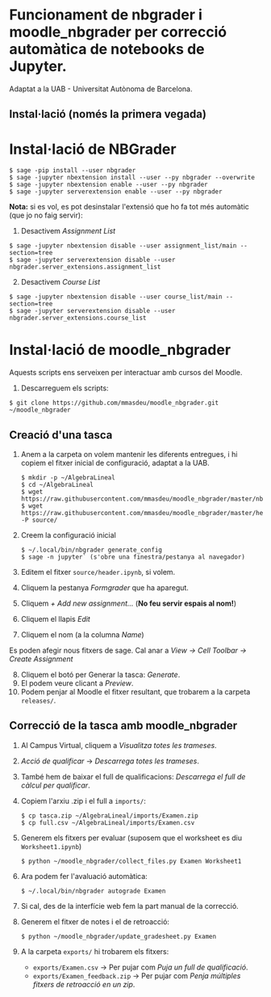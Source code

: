 # Funcionament de nbgrader i moodle_nbgrader per correcció automàtica de notebooks de Jupyter.

Adaptat a la UAB - Universitat Autònoma de Barcelona.

## Instal·lació (només la primera vegada)

# Instal·lació de NBGrader

  ```
  $ sage -pip install --user nbgrader
  $ sage -jupyter nbextension install --user --py nbgrader --overwrite
  $ sage -jupyter nbextension enable --user --py nbgrader
  $ sage -jupyter serverextension enable --user --py nbgrader
  ```

**Nota:** si es vol, es pot desinstalar l'extensió que ho fa tot més automàtic (que jo no faig servir):

  1. Desactivem *Assignment List*

  ```
  $ sage -jupyter nbextension disable --user assignment_list/main --section=tree
  $ sage -jupyter serverextension disable --user nbgrader.server_extensions.assignment_list
  ```

  2. Desactivem *Course List*

  ```
  $ sage -jupyter nbextension disable --user course_list/main --section=tree
  $ sage -jupyter serverextension disable --user nbgrader.server_extensions.course_list
  ```

# Instal·lació de moodle_nbgrader

Aquests scripts ens serveixen per interactuar amb cursos del Moodle.

1. Descarreguem els scripts:

  `$ git clone https://github.com/mmasdeu/moodle_nbgrader.git ~/moodle_nbgrader`

## Creació d'una tasca

1. Anem a la carpeta on volem mantenir les diferents entregues, i hi copiem el fitxer inicial de configuració, adaptat a la UAB.

   ```
   $ mkdir -p ~/AlgebraLineal
   $ cd ~/AlgebraLineal
   $ wget https://raw.githubusercontent.com/mmasdeu/moodle_nbgrader/master/nbgrader_configy.py
   $ wget https://raw.githubusercontent.com/mmasdeu/moodle_nbgrader/master/header.ipynb -P source/
   ```

2. Creem la configuració inicial

   ```
   $ ~/.local/bin/nbgrader generate_config
   $ sage -n jupyter` (s'obre una finestra/pestanya al navegador)
   ```
   
3. Editem el fitxer `source/header.ipynb`, si volem.
4. Cliquem la pestanya *Formgrader* que ha aparegut.
5. Cliquem *+ Add new assignment...* (**No feu servir espais al nom!**)
6. Cliquem el llapis *Edit*
7. Cliquem el nom  (a la columna *Name*)

Es poden afegir nous fitxers de sage. Cal anar a *View -> Cell Toolbar -> Create Assignment*

8. Cliquem el botó per Generar la tasca: *Generate*.
9. El podem veure clicant a *Preview*.
10. Podem penjar al Moodle el fitxer resultant, que trobarem a la carpeta `releases/`.

## Correcció de la tasca amb moodle_nbgrader

1. Al Campus Virtual, cliquem a *Visualitza totes les trameses*.
2. *Acció de qualificar* -> *Descarrega totes les trameses*.
3. També hem de baixar el full de qualificacions: *Descarrega el full de càlcul per qualificar*.
4. Copiem l'arxiu .zip i el full a `imports/`:

   ```
   $ cp tasca.zip ~/AlgebraLineal/imports/Examen.zip
   $ cp full.csv ~/AlgebraLineal/imports/Examen.csv
   ```
   
5. Generem els fitxers per evaluar (suposem que el worksheet es diu `Worksheet1.ipynb`)

   `$ python ~/moodle_nbgrader/collect_files.py Examen Worksheet1`

6. Ara podem fer l'avaluació automàtica:

   `$ ~/.local/bin/nbgrader autograde Examen`

7. Si cal, des de la interfície web fem la part manual de la correcció.
8. Generem el fitxer de notes i el de retroacció:

   `$ python ~/moodle_nbgrader/update_gradesheet.py Examen`

9. A la carpeta `exports/` hi trobarem els fitxers:

    - `exports/Examen.csv` -> Per pujar com *Puja un full de qualificació*.
    - `exports/Examen_feedback.zip` -> Per pujar com *Penja múltiples fitxers de retroacció en un zip*.
